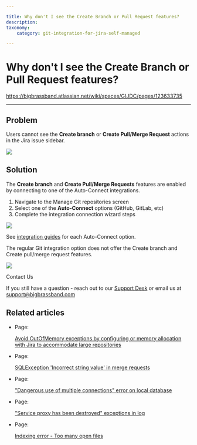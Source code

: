 ```yaml
---

title: Why don't I see the Create Branch or Pull Request features?
description:
taxonomy:
    category: git-integration-for-jira-self-managed

---
```


# Why don't I see the Create Branch or Pull Request features?

<https://bigbrassband.atlassian.net/wiki/spaces/GIJDC/pages/123633735>

* * *

## Problem

Users cannot see the **Create branch** or **Create Pull/Merge Request** actions in the Jira issue sidebar.

![](https://bigbrassband.atlassian.net/wiki/download/thumbnails/123633735/Screen%20Shot%202019-04-18%20at%2016.06.19.png?version=1&modificationDate=1555618768844&cacheVersion=1&api=v2&width=750&height=491)

## Solution

The **Create branch** and **Create Pull/Merge Requests** features are enabled by connecting to one of the Auto-Connect integrations.

1.  Navigate to the Manage Git repositories screen 
2.  Select one of the **Auto-Connect** options (GitHub, GitLab, etc)
3.  Complete the integration connection wizard steps

![](https://bigbrassband.atlassian.net/wiki/download/thumbnails/123633735/Screen%20Shot%202019-04-18%20at%2016.07.29.png?version=1&modificationDate=1555618769104&cacheVersion=1&api=v2&width=750&height=318)

  

  

See [integration guides](https://bigbrassband.atlassian.net/wiki/spaces/GITSERVER/pages/86179850/Integration+Guides) for each Auto-Connect option.

The regular Git integration option does not offer the Create branch and Create pull/merge request features.

![](https://bigbrassband.atlassian.net/wiki/download/thumbnails/123633735/Screen%20Shot%202019-04-18%20at%2016.08.23.png?version=1&modificationDate=1555618769362&cacheVersion=1&api=v2&width=350&height=72)

Contact Us

If you still have a question - reach out to our [Support Desk](https://bigbrassband.atlassian.net/servicedesk/customer/portals) or email us at [support@bigbrassband.com](mailto:support@bigbrassband.com)

## Related articles

*   Page:
    
    [Avoid OutOfMemory exceptions by configuring or memory allocation with Jira to accommodate large repositories](/wiki/spaces/GIJDC/pages/873332786/Avoid+OutOfMemory+exceptions+by+configuring+or+memory+allocation+with+Jira+to+accommodate+large+repositories)
    
*   Page:
    
    [SQLException 'Incorrect string value' in merge requests](/wiki/spaces/GIJDC/pages/843448333/SQLException+%27Incorrect+string+value%27+in+merge+requests)
    
*   Page:
    
    ["Dangerous use of multiple connections" error on local database](/wiki/spaces/GIJDC/pages/821919745)
    
*   Page:
    
    ["Service proxy has been destroyed" exceptions in log](/wiki/spaces/GIJDC/pages/458883074)
    
*   Page:
    
    [Indexing error - Too many open files](/wiki/spaces/GIJDC/pages/318013497/Indexing+error+-+Too+many+open+files)